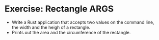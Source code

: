 # Exercise: Rectangle ARGS

* Write a Rust application that accepts two values on the command line, the width and the heigh of a rectangle.
* Prints out the area and the circumference of the rectangle.


